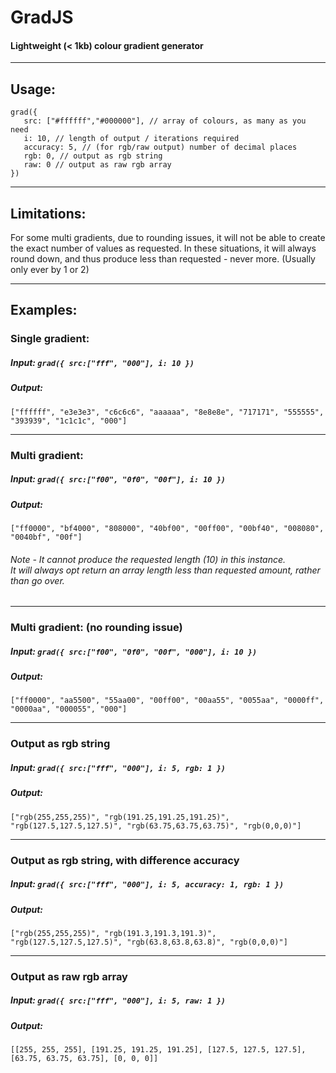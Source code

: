 # GradJS
#### Lightweight (< 1kb) colour gradient generator

----
 
## Usage:

```
grad({
   src: ["#ffffff","#000000"], // array of colours, as many as you need
   i: 10, // length of output / iterations required
   accuracy: 5, // (for rgb/raw output) number of decimal places
   rgb: 0, // output as rgb string
   raw: 0 // output as raw rgb array
})
```


----
 
## Limitations:

For some multi gradients, due to rounding issues, it will not be able to create the exact number of values as requested.
In these situations, it will always round down, and thus produce less than requested - never more. (Usually only ever by 1 or 2)

----
 
## Examples:

### Single gradient:

##### Input: `grad({ src:["fff", "000"], i: 10 })`
##### Output:
`["ffffff", "e3e3e3", "c6c6c6", "aaaaaa", "8e8e8e", "717171", "555555", "393939", "1c1c1c", "000"]`

----

### Multi gradient:

##### Input: `grad({ src:["f00", "0f0", "00f"], i: 10 })`
##### Output:
`["ff0000", "bf4000", "808000", "40bf00", "00ff00", "00bf40", "008080", "0040bf", "00f"]`

###### Note - It cannot produce the requested length (10) in this instance.<br />It will always opt return an array length less than requested amount, rather than go over.

----

### Multi gradient: (no rounding issue)

##### Input: `grad({ src:["f00", "0f0", "00f", "000"], i: 10 })`
##### Output:
`["ff0000", "aa5500", "55aa00", "00ff00", "00aa55", "0055aa", "0000ff", "0000aa", "000055", "000"]`

----

### Output as rgb string

##### Input: `grad({ src:["fff", "000"], i: 5, rgb: 1 })`
##### Output:
`["rgb(255,255,255)", "rgb(191.25,191.25,191.25)", "rgb(127.5,127.5,127.5)", "rgb(63.75,63.75,63.75)", "rgb(0,0,0)"]`

----

### Output as rgb string, with difference accuracy

##### Input: `grad({ src:["fff", "000"], i: 5, accuracy: 1, rgb: 1 })`
##### Output:
`["rgb(255,255,255)", "rgb(191.3,191.3,191.3)", "rgb(127.5,127.5,127.5)", "rgb(63.8,63.8,63.8)", "rgb(0,0,0)"]`

----

### Output as raw rgb array

##### Input: `grad({ src:["fff", "000"], i: 5, raw: 1 })`
##### Output:
`[[255, 255, 255], [191.25, 191.25, 191.25], [127.5, 127.5, 127.5], [63.75, 63.75, 63.75], [0, 0, 0]]`
